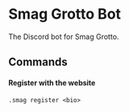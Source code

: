 # Smag Grotto Bot

The Discord bot for Smag Grotto.

## Commands

#### Register with the website
```
.smag register <bio>
```